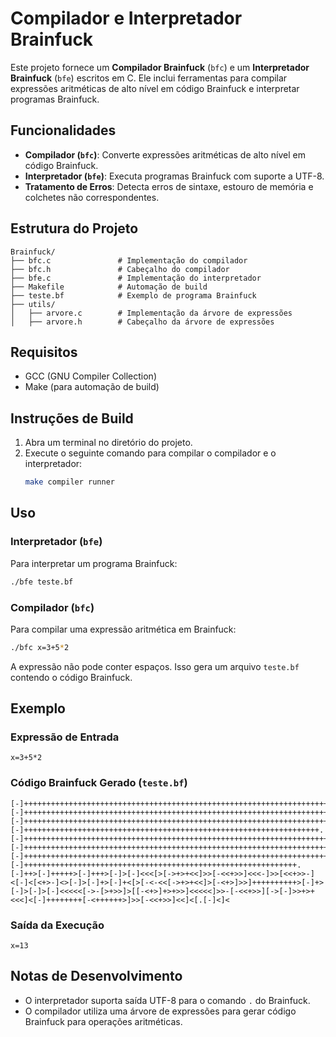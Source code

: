# Compilador e Interpretador Brainfuck

Este projeto fornece um **Compilador Brainfuck** (`bfc`) e um **Interpretador Brainfuck** (`bfe`) escritos em C. Ele inclui ferramentas para compilar expressões aritméticas de alto nível em código Brainfuck e interpretar programas Brainfuck.

## Funcionalidades

- **Compilador (`bfc`)**: Converte expressões aritméticas de alto nível em código Brainfuck.
- **Interpretador (`bfe`)**: Executa programas Brainfuck com suporte a UTF-8.
- **Tratamento de Erros**: Detecta erros de sintaxe, estouro de memória e colchetes não correspondentes.

## Estrutura do Projeto

```
Brainfuck/
├── bfc.c               # Implementação do compilador
├── bfc.h               # Cabeçalho do compilador
├── bfe.c               # Implementação do interpretador
├── Makefile            # Automação de build
├── teste.bf            # Exemplo de programa Brainfuck
├── utils/
│   ├── arvore.c        # Implementação da árvore de expressões
│   ├── arvore.h        # Cabeçalho da árvore de expressões
```

## Requisitos

- GCC (GNU Compiler Collection)
- Make (para automação de build)

## Instruções de Build

1. Abra um terminal no diretório do projeto.
2. Execute o seguinte comando para compilar o compilador e o interpretador:
   ```bash
   make compiler runner
   ```

## Uso

### Interpretador (`bfe`)

Para interpretar um programa Brainfuck:
```bash
./bfe teste.bf
```

### Compilador (`bfc`)

Para compilar uma expressão aritmética em Brainfuck:
```bash
./bfc x=3+5*2
```

A expressão não pode conter espaços. Isso gera um arquivo `teste.bf` contendo o código Brainfuck.

## Exemplo

### Expressão de Entrada
```
x=3+5*2
```

### Código Brainfuck Gerado (`teste.bf`)
```brainfuck
[-]++++++++++++++++++++++++++++++++++++++++++++++++++++++++++++++++++++.[-]+++++++++++++++++++++++++++++++++++++++++++++++++++++++++++++++++++++++++++++++++++++++++++++++++++++++++++++++++++++++++++++++++++++++++++++++++++++++++++++++++++++++++++++++++++++++++++++++++++.[-]+++++++++++++++++++++++++++++++++++++++++++++++++++++++++++++++++++++++++++++++++++++++++++++++++++++++++++++++++++++++++++++++++++++++++.[-]++++++++++++++++++++++++++++++++++++++++++++++++++++++++++++++++++.[-]+++++++++++++++++++++++++++++++++++++++++++++++++++++++++++++++++++++++++.[-]++++++++++++++++++++++++++++++++++++++++++++++++++++++++++++++++++++++++++++++++++++.[-]+++++++++++++++++++++++++++++++++++++++++++++++++++++++++++++++++++++++++++++++.[-]+++++++++++++++++++++++++++++++++++++++++++++++++++++++++++++.[-]++>[-]+++++>[-]+++>[-]>[-]<<<[>[->+>+<<]>>[-<<+>>]<<<-]>>[<<+>>-]<[-]<[<+>-]<>[-]>[-]+>[-]+<[>[-<-<<[->+>+<<]>[-<+>]>>]++++++++++>[-]+>[-]>[-]>[-]<<<<<[->-[>+>>]>[[-<+>]+>+>>]<<<<<]>>-[-<<+>>][->[-]>>+>+<<<]<[-]++++++++[-<++++++>]>>[-<<+>>]<<]<[.[-]<]<
```

### Saída da Execução
```
x=13
```

## Notas de Desenvolvimento

- O interpretador suporta saída UTF-8 para o comando `.` do Brainfuck.
- O compilador utiliza uma árvore de expressões para gerar código Brainfuck para operações aritméticas.
